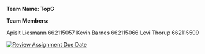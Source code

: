 **Team Name: TopG**

**Team Members:**

Apisit Liesmann 662115057
Kevin Barnes 662115066
Levi Thorup 662115509

[![Review Assignment Due Date](https://classroom.github.com/assets/deadline-readme-button-22041afd0340ce965d47ae6ef1cefeee28c7c493a6346c4f15d667ab976d596c.svg)](https://classroom.github.com/a/MVuWO52T)
